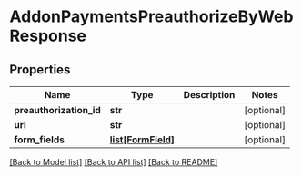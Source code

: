 # AddonPaymentsPreauthorizeByWebResponse

## Properties
Name | Type | Description | Notes
------------ | ------------- | ------------- | -------------
**preauthorization_id** | **str** |  | [optional] 
**url** | **str** |  | [optional] 
**form_fields** | [**list[FormField]**](FormField.md) |  | [optional] 

[[Back to Model list]](../README.md#documentation-for-models) [[Back to API list]](../README.md#documentation-for-api-endpoints) [[Back to README]](../README.md)


